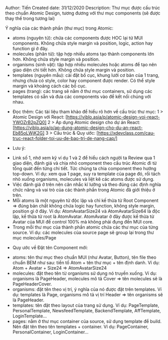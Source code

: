 Author: Tiến
Created date: 31/12/2020
Description: Thư mục được cấu trúc theo chuẩn Atomic Design, tương đương với thư mục components (sẽ được thay thế trong tương lai)

Ý nghĩa của các thành phần (thư mục) trong Atomic:

- atoms (nguyên tử): chứa các components được HOC lại từ MUI components. Không chứa style margin và position, logic, action hay function gì ở đây.
- molecules (phân tử): tập hợp nhiều atoms tạo thành components lớn hơn. Không chứa style margin và position.
- organisms (sinh vật): tập hợp nhiều molecules hoặc atoms để tạo nên giao diện chi tiết hơn. Không chứa style margin và position.
- templates (nguyên mẫu): cài đặt bố cục, khung lưới cơ bản của 1 trang, nhưng chưa có style, color hay component được render. Có thể style margin và khoảng cách các bố cục.
- pages (trang): các trang sẽ nằm ở thư mục containers, sử dụng các templates có sẵn và đưa các components vào để kết nối chúng với nhau.

* Đọc thêm:
  Các tài liệu tham khảo để hiểu rõ hơn về cấu trúc thư mục:
  1 > Atomic Design với React: [https://viblo.asia/p/atomic-design-voi-react-YWOZrB2pZQ0]
  2 > Áp dụng Atomic design cho dự án React: [https://viblo.asia/p/ap-dung-atomic-design-cho-du-an-react-Eb85oLWjK2G]
  3 > Cấu trúc & Quy ước: [https://xdevclass.com/cau-truc-react-folder-toi-uu-de-bao-tri-de-nang-cap/]

* Lưu ý:

- Link số 1, nhớ xem kỹ ví dụ 1 và 2 để hiểu cách người ta Review qua 1 giao diện, đánh giá và chia nhỏ component theo cấu trúc Atomic đi từ tổng quát đến từng chi tiết. Tức chúng ta chia component theo hướng top-down.
  Ví dụ: xem qua 1 page, suy ra template của page đó, rồi tách nhỏ xuống organisms, molecules và liệt kê các atoms được sử dụng.
- Việc đánh giá ở trên nên cân nhắc kĩ lưỡng và theo đúng các định nghĩa chức năng và vai trò của các thành phần trong Atomic đã giới thiệu ở trên.
- Mỗi atoms là một nguyên tử độc lập và chỉ kế thừa từ Root Component => đúng bản chất không chứa logic hay function, không style margin, position gì ở đây.
  Ví dụ: AtomAvatarSize24 và AtomAvatarSize64 là độc lập, kế thừa từ root là AtomAvatar. AtomAvatar ở đây được kế thừa từ Avatar của MUI để control 100% mà không phải đụng đến MUI core.
- Trong mỗi thư mục của thành phần atomic chứa các thư mục của từng source.
  Ví dụ: các molecules của source page sẽ group lại trong thư mục molecules/Page

* Quy ước về Đặt tên Component mới:

- atoms: tên thư mục theo chuẩn MUI (như Avatar, Button), tên file theo chuẩn BEM như sau: tiền tố Atom + tên thư mục + tên định danh.
  Ví dụ: Atom + Avatar + Size24 => AtomAvatarSize24
- molecules: đặt theo tên từ organisms sử dụng nó truyền xuống.
  Ví dụ: organisms là PageHeader, molecules mô tả Cover => tên molecules sẽ là PageHeaderCover.
- organisms: đặt tên theo vị trí, ý nghĩa của nó được đặt trên templates.
  Ví dụ: templates là Page, organisms mô tả vị trí Header => tên organisms sẽ là PageHeader.
- templates: tên đặt theo layout của trang sử dụng.
  Ví dụ: PageTemplate, PersonalTemplate, NewsfeedTemplate, BackendTemplate, AffTemplate, LoginTemplate...
- pages: nằm ở thư mục container của source, sử dụng template để build. Nên đặt tên theo tên templates + container.
  Ví dụ: PageContainer, PersonalContainer, LoginContainer...
